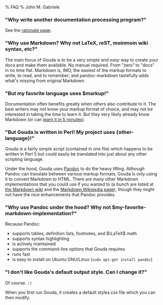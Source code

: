 % FAQ
% John M. Gabriele

### "Why write another documentation processing program?"

See the [rationale page](rationale.html).



### "Why use Markdown? Why not LaTeX, reST, moinmoin wiki syntax, etc?"

The main focus of Gouda is to be a very *simple and easy* way to
create your docs and make them available. No manual required. From
"zero" to "docs" in no time flat. Markdown is, IMO, the easiest of the
markup formats to write, to read, and to remember; and pandoc-markdown
tastefully adds what's missing from original Markdown.



### "But my favorite language uses $markup!"

Documentation often benefits greatly when *others* also contribute to
it. The best writers may not know your markup format of choice, and
may not be interested in taking the time to learn it. But they very
likely already know Markdown (or can [learn it in 5
minutes](quick-markdown-example.html)).



### "But Gouda is written in Perl! My project uses {other-language}!"

Gouda is a fairly simple script (contained in one file) which happens
to be written in Perl 5 but could easily be translated into just about
any other scripting language.

Under the hood, Gouda uses [Pandoc](http://johnmacfarlane.net/pandoc/)
to do the heavy lifting. Although Pandoc can translate between various
markup formats, Gouda is only using it to convert Markdown to
HTML. There are many other Markdown implementations that you could use
if you wanted to (a bunch are listed at [the Markdown
wiki](http://xbeta.org/wiki/show/Markdown) and the [Markdown Wikipedia
page](http://en.wikipedia.org/wiki/Markdown)), though they might not
have the nice enhancements that Pandoc provides.



### "Why use Pandoc under the hood? Why not $my-favorite-markdown-implementation?"

Because Pandoc:

  * supports tables, definition lists, footnotes, and $\LaTeX$ math
  * supports syntax highlighting
  * is actively maintained
  * supports the command-line options that Gouda requires
  * runs fast
  * is easy to install on Ubuntu GNU/Linux (`sudo apt-get install pandoc`)


### "I don't like Gouda's default output style. Can I change it?"

Of course. `:)`

When you first run Gouda, it creates a default styles.css file which
you can then modify.
